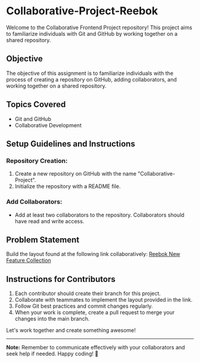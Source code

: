 # Collaborative-Project-Reebok

Welcome to the Collaborative Frontend Project repository! This project aims to familiarize individuals with Git and GitHub by working together on a shared repository.

## Objective

The objective of this assignment is to familiarize individuals with the process of creating a repository on GitHub, adding collaborators, and working together on a shared repository.

## Topics Covered

- Git and GitHub
- Collaborative Development

## Setup Guidelines and Instructions

### Repository Creation:

1. Create a new repository on GitHub with the name "Collaborative-Project".
2. Initialize the repository with a README file.

### Add Collaborators:

- Add at least two collaborators to the repository. Collaborators should have read and write access.

## Problem Statement

Build the layout found at the following link collaboratively: [Reebok New Feature Collection](https://reebok.abfrl.in/c/new-feature-collection-reebok)

## Instructions for Contributors

1. Each contributor should create their branch for this project.
2. Collaborate with teammates to implement the layout provided in the link.
3. Follow Git best practices and commit changes regularly.
4. When your work is complete, create a pull request to merge your changes into the main branch.

Let's work together and create something awesome!

---

**Note:** Remember to communicate effectively with your collaborators and seek help if needed. Happy coding! 🚀
